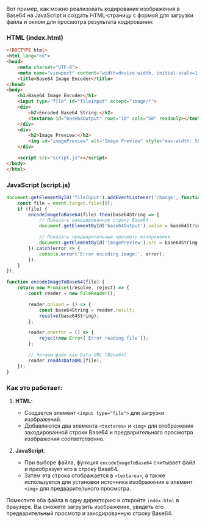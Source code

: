 Вот пример, как можно реализовать кодирование изображения в Base64 на JavaScript и создать HTML-страницу с формой для загрузки файла и окном для просмотра результата кодирования:

### HTML (index.html)
```html
<!DOCTYPE html>
<html lang="en">
<head>
    <meta charset="UTF-8">
    <meta name="viewport" content="width=device-width, initial-scale=1.0">
    <title>Base64 Image Encoder</title>
</head>
<body>
    <h1>Base64 Image Encoder</h1>
    <input type="file" id="fileInput" accept="image/*">
    <div>
        <h2>Encoded Base64 String:</h2>
        <textarea id="base64Output" rows="10" cols="50" readonly></textarea>
    </div>
    <div>
        <h2>Image Preview:</h2>
        <img id="imagePreview" alt="Image Preview" style="max-width: 500px;">
    </div>

    <script src="script.js"></script>
</body>
</html>
```

### JavaScript (script.js)
```javascript
document.getElementById('fileInput').addEventListener('change', function(event) {
    const file = event.target.files[0];
    if (file) {
        encodeImageToBase64(file).then(base64String => {
            // Показать закодированную строку Base64
            document.getElementById('base64Output').value = base64String;

            // Показать предварительный просмотр изображения
            document.getElementById('imagePreview').src = base64String;
        }).catch(error => {
            console.error('Error encoding image:', error);
        });
    }
});

function encodeImageToBase64(file) {
    return new Promise((resolve, reject) => {
        const reader = new FileReader();

        reader.onload = () => {
            const base64String = reader.result;
            resolve(base64String);
        };

        reader.onerror = () => {
            reject(new Error('Error reading file'));
        };

        // Читаем файл как Data URL (Base64)
        reader.readAsDataURL(file);
    });
}
```

### Как это работает:
1. **HTML**:
   - Создается элемент `<input type="file">` для загрузки изображений.
   - Добавляются два элемента `<textarea>` и `<img>` для отображения закодированной строки Base64 и предварительного просмотра изображения соответственно.
   
2. **JavaScript**:
   - При выборе файла, функция `encodeImageToBase64` считывает файл и преобразует его в строку Base64.
   - Затем эта строка отображается в `<textarea>`, а также используется для установки источника изображения в элемент `<img>` для предварительного просмотра.

Поместите оба файла в одну директорию и откройте `index.html` в браузере. Вы сможете загрузить изображение, увидеть его предварительный просмотр и закодированную строку Base64.